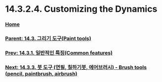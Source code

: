 # 14.3.2.4. Customizing the Dynamics

### [Home](./00-home.md)
### [Parent: 14.3. 그리기 도구(Paint tools)](./14-03-00-paint-tools.md)
### [Prev: 14.3.1. 일반적인 특징(Common features)](./14-03-01-00-common-features.md)
### [Next: 14.3.3. 붓 도구 (연필, 칠하기붓, 에어브러시) - Brush tools (pencil, paintbrush, airbrush)](./14-03-03-brush-tools-pencil-paintbrush-airbrush.md)
